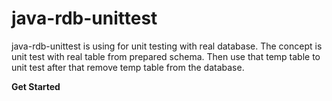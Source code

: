 # java-rdb-unittest
java-rdb-unittest is using for unit testing with real database. The concept is unit test with real table from prepared schema. Then use that temp table to unit test after that remove temp table from the database.

**Get Started**
